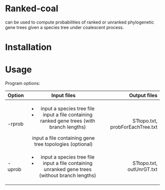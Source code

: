 # Ranked-coal 
can be used to compute probabilities of ranked or unranked phylogenetic gene trees given a species tree under coalescent process.  

# Installation


# Usage
Program options:

| Option        | Input files   | Output files                   |
| ------------- |:-------------:| ------------------------------:|
| -rprob        | <ul><li>input a species tree file</li><li>input a file containing ranked gene trees (with branch lengths) </li></ul> input a file containing gene tree topologies (optional)</li></ul>|STtopo.txt, probForEachTree.txt|
| -uprob        | <ul><li>input a species tree file</li><li>input a file containing unranked gene trees (without branch lengths)</li></ul>| STtopo.txt, outUnrGT.txt       |
